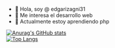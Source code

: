 - 👋 Hola, soy @ edgarizagni31
- 👀 Me interesa el desarrollo web
- 🌱 Actualmente estoy aprendiendo php

[![Anurag's GitHub stats](https://github-readme-stats.vercel.app/api?username=edgarizagni31)](https://github.com/anuraghazra/github-readme-stats)  
[![Top Langs](https://github-readme-stats.vercel.app/api/top-langs/?username=edgarizagni31&exclude_repo=dotfiles)](https://github.com/anuraghazra/github-readme-stats)

